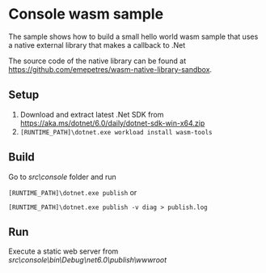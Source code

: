 # Console wasm sample

The sample shows how to build a small hello world wasm sample that uses a native external library that makes a callback to .Net

The source code of the native library can be found at <https://github.com/emepetres/wasm-native-library-sandbox>.

## Setup

1. Download and extract latest .Net SDK from <https://aka.ms/dotnet/6.0/daily/dotnet-sdk-win-x64.zip>
1. `[RUNTIME_PATH]\dotnet.exe workload install wasm-tools`

## Build

Go to _src\console_ folder and run

`[RUNTIME_PATH]\dotnet.exe publish` or

`[RUNTIME_PATH]\dotnet.exe publish -v diag > publish.log`

## Run

Execute a static web server from _src\console\bin\Debug\net6.0\publish\wwwroot_
